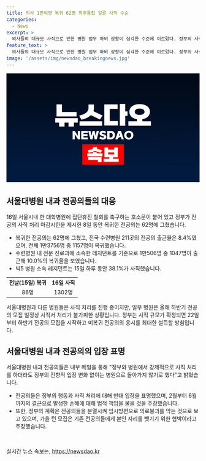 ```yaml
---
title: 의사 1만여명 복귀 62명 최후통첩 일괄 사직 수순
categories:
  - News
excerpt: >
  의사들의 대규모 사직으로 인한 병원 업무 마비 상황이 심각한 수준에 이르렀다. 정부의 사직 처리 마감 시한이 지났지만 복귀한 의사는 62명에 불과하며, 전국 211개 수련병원의 전공의 출근율은 8.4%에 불과하다. 이에 정부는 약 1만명의 전공의에 대해 자동으로 사직 처리를 진행할 계획이며, 하반기 전공의 모집을 진행할 예정이다. 이에 대한 의사들의 저항과 반대 의사가 나오고 있으며, 이러한 상황은 의료체계에 심각한 문제를 야기할 수 있을 것으로 우려된다.
feature_text: >
  의사들의 대규모 사직으로 인한 병원 업무 마비 상황이 심각한 수준에 이르렀다. 정부의 사직 처리 마감 시한이 지났지만 복귀한 의사는 62명에 불과하며, 전국 211개 수련병원의 전공의 출근율은 8.4%에 불과하다. 이에 정부는 약 1만명의 전공의에 대해 자동으로 사직 처리를 진행할 계획이며, 하반기 전공의 모집을 진행할 예정이다. 이에 대한 의사들의 저항과 반대 의사가 나오고 있으며, 이러한 상황은 의료체계에 심각한 문제를 야기할 수 있을 것으로 우려된다.
image: '/assets/img/newsdao_breakingnews.jpg'
---
```


<p><img src="/assets/img/newsdao_breakingnews.jpg" alt="bookingtag 속보" /></p>

<h2 data-ke-size="size26">서울대병원 내과 전공의들의 대응</h2>

<p data-ke-size="size16">16일 서울시내 한 대학병원에 집단휴진 철회를 촉구하는 호소문이 붙어 있고 정부가 전공의 사직 처리 마감시한을 제시한 8일 동안 복귀한 전공의는 62명에 그쳤습니다.</p>

<ul>
<li>복귀한 전공의는 62명에 그쳤고, 전국 수련병원 211곳의 전공의 출근율은 8.4%였으며, 전체 1만3756명 중 1157명이 복귀했습니다.</li>
<li>수련병원 내 전문 진료과에 소속한 레지던트를 기준으로 1만506명 중 1047명이 출근해 10.0%의 복귀율을 보였습니다.</li>
<li>빅5 병원 소속 레지던트는 15일 하루 동안 38.1%가 사직했습니다.</li>
</ul>

<table>
<tr>
<td style="text-align: center; height: 17px;"><b>전날(15일) 복귀</b></td>
<td style="text-align: center; height: 17px;"><b>16일 사직</b></td>
</tr>
<tr>
<td style="text-align: center; height: 17px;">86명</td>
<td style="text-align: center; height: 17px;">1302명</td>
</tr>
</table>

<p data-ke-size="size16">서울대병원과 다른 병원들은 사직 처리를 진행 중이지만, 일부 병원은 올해 하반기 전공의 모집 일정상 사직서 처리가 불가피한 상황입니다. 정부는 사직 규모가 확정되면 22일부터 하반기 전공의 모집을 시작하고 미복귀 전공의의 응시를 최대한 설득할 방침입니다.</p>

<h2 data-ke-size="size26">서울대병원 내과 전공의의 입장 표명</h2>

<p data-ke-size="size16">서울대병원 내과 전공의들은 내부 메일을 통해 "정부와 병원에서 강제적으로 사직 처리를 하더라도 정부의 전향적 입장 변화 없이는 병원으로 돌아가지 않기로 했다"고 밝혔습니다.</p>

<ul>
<li>전공의들은 정부의 행동과 사직 처리에 대해 반대 입장을 표명했으며, 2월부터 6월까지의 결근으로 발생한 손해에 대해 법적 책임을 물을 것을 주장했습니다.</li>
<li>또한, 정부의 계획은 전공의들을 분열시켜 임시방편으로 의료붕괴를 막는 것으로 보고 있으며, 가을 턴 모집은 기존 전공의들에게 본인 자리를 뺏기기 위한 협박이라고 주장했습니다.</li>
</ul>

<p data-ke-size="size16">&nbsp;</p>
실시간 뉴스 속보는, <a href="https://newsdao.kr" rel="dofollow">https://newsdao.kr</a>


